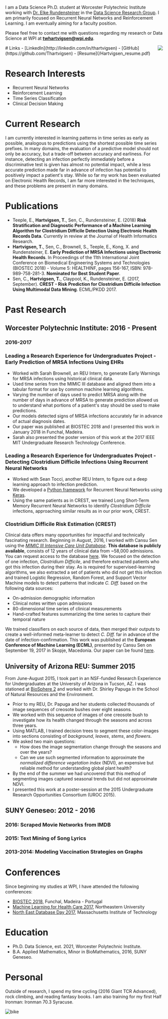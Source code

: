 I am a Data Science Ph.D. student at Worcester Polytechnic Institute working with [Dr. Elke Rundensteiner](https://www.wpi.edu/people/faculty/rundenst) in the [Data Science Research Group](http://davis.wpi.edu:8180/DSRG/). I am primarily focused on Recurrent Neural Networks and Reinforcement Learning. I am eventually aiming for a faculty position.

Please feel free to contact me with questions regarding my research or Data Science at WPI at **twhartvigsen@wpi.edu**.

<img style="float: right;" src="/profile.png">
# Links
- [LinkedIn](http://linkedin.com/in/thartvigsen)
- [GitHub](https://github.com/Thartvigsen)
- [Resume](/Hartvigsen_resume.pdf)

# Research Interests

* Recurrent Neural Networks
* Reinforcement Learning
* Time Series Classification
* Clinical Decision Making

# Current Research

I am currently interested in learning patterns in time series as early as possible, analogous to  predictions using the shortest possible time series prefixes. In many domains, the evaluation of a predictive model should not only be accuracy, but a trade-off between accuracy and earliness. For instance, detecting an infection perfectly immediately before a discriminative test is given has almost no potential impact, while a less accurate prediction made far in advance of infection has potential to positively impact a patient's stay. While so far my work has been evaluated on Electronic Health Records, I am far more interested in the techniques, and these problems are present in many domains. 

# Publications

- Teeple, E., **Hartvigsen, T.**, Sen, C., Rundensteiner, E. (2018) **Risk Stratification and Diagnostic Performance of a Machine Learning Algorithm for Clostridium Difficile Detection Using Electronic Health Records Data**. Currently in review at the Journal of Health Informatics Research.
- **Hartvigsen, T.**, Sen, C., Brownell, S., Teeple, E., Kong, X. and Rundensteiner, E. **Early Prediction of MRSA Infections using Electronic Health Records**. In Proceedings of the 11th International Joint Conference on Biomedical Engineering Systems and Technologies (BIOSTEC 2018) - Volume 5: HEALTHINF, pages 156-167, ISBN: 978-989-758-281-3. **Nominated for Best Student Paper**.
- Sen, C., **Hartvigsen, T.**, Claypool, K., Rundensteiner, E. (2017, September). **CREST - Risk Prediction for Clostridium Difficile Infection Using Multimodal Data Mining**. ECML/PKDD 2017.

# Past Research
## Worcester Polytechnic Institute: 2016 - Present

### 2016-2017

### Leading a Research Experience for Undergraduates Project - Early Prediction of MRSA Infections Using EHRs

- Worked with Sarah Brownell, an REU Intern, to generate Early Warnings for MRSA infections using historical clinical data.
- Used time series from the MIMIC III database and aligned them into a tabular format for use by common machine learning algorithms.
- Varying the number of days used to predict MRSA along with the number of days in advance of MRSA to generate prediction allowed us to understand what portions of a patient's stay should be used to make predictions.
- Our models detected signs of MRSA infections accurately far in advance of actual diagnosis dates.
- Our paper was published at BIOSTEC 2018 and I presented this work in January 2018 in Funchal, Madeira.
- Sarah also presented the poster version of this work at the 2017 IEEE MIT Undergraduate Research Technology Conference.

### Leading a Research Experience for Undergraduates Project - Detecting Clostridium Difficile Infections Using Recurrent Neural Networks

- Worked with Sean Tocci, another REU Intern, to figure out a deep learning approach to infection prediction.
- We developed a [Python framework](https://github.com/Thartvigsen/Keras-LSTM-Experimental-Framework) for Recurrent Neural Networks using [Keras](https://keras.io/).
- Using the same patients as in CREST, we trained Long Short-Term Memory Recurrent Neural Networks to identify *Clostridium Difficile* infections, approaching similar results as in our prior work, CREST.

### Clostridium Difficile Risk Estimation (CREST)
Clinical data offers many opportunities for impactful and technically fascinating research. Beginning in August, 2016, I worked with Cansu Sen using the [*MIMIC III Intensive Care Unit Database*](https://mimic.physionet.org/). **This database is publicly available**, consists of 12 years of clinical data from ~58,000 admissions. You can request access to the database [here](https://mimic.physionet.org/gettingstarted/access/). We focused on the detection of one infection, *Clostridium Difficile*, and therefore extracted patients who got this infection during their stay. As is required for supervised-learning algorithms, we also extracted a set of patients who did not get this infection and trained Logistic Regression, Random Forest, and Support Vector Machine models to detect patterns that indicate *C. Diff.* based on the following data sources:

- On-admission demographic information
- Clinical notes written upon admissions
- 80-dimensional time series of clinical measurements
- Hand-crafted features summarizing the time series to capture their temporal nature

We trained classifiers on each source of data, then merged their outputs to create a well-informed meta-learner to detect *C. Diff.* far in advance of the date of infection-confirmation. This work was published at the **European Conference of Machine Learning (ECML)**, presented by Cansu Sen on September 19, 2017 in Skopje, Macedonia. Our paper can be found [here](http://ecmlpkdd2017.ijs.si/papers/paperID487.pdf).

## University of Arizona REU: Summer 2015

From June-August 2015, I took part in an NSF-funded Research Experience for Undergraduates at the University of Arizona in Tucson, AZ. I was stationed at [BioSphere 2](http://biosphere2.org/) and worked with Dr. Shirley Papuga in the School of Natural Resources and the Environment.

* Prior to my REU, Dr. Papuga and her students collected thousands of image sequences of creosote bushes over eight seasons.
* We worked with this sequence of images of one creosote bush to investigate how its health changed through the seasons and across three years.
* Using MATLAB, I trained decision trees to segment these color-images into sections consisting of *background*, *leaves*, *stems*, and *flowers*.
* We asked two main questions:
  * How does the image segmentation change through the seasons and over the years?
  * Can we use such segmented information to approximate the *normalized difference vegetation index* (NDVI), an expensive but reliable method for understanding global plant health?
* By the end of the summer we had uncovered that this method of segmenting images captured seasonal trends but did not approximate NDVI.
* I presented this work at a poster-session at the 2015 Undergraduate Research Opportunities Consortium (UROC 2015).

## SUNY Geneseo: 2012 - 2016

### 2016: Scraped Movie Networks from IMDB
### 2015: Text Mining of Song Lyrics
### 2013-2014: Modeling Vaccination Strategies on Graphs

# Conferences

Since beginning my studies at WPI, I have attended the following conferences:
- [BIOSTEC 2018](http://www.biostec.org/), Funchal, Madeira - Portugal
- [Machine Learning for Health Care 2017](http://mucmd.org/), Northeastern University
- [North East Database Day 2017](http://mitdbg.github.io/nedbday/2017/), Massachusetts Institute of Technology

# Education

- Ph.D. Data Science, est. 2021, Worcester Polytechnic Institute.
- B.A. Applied Mathematics, Minor in BioMathematics, 2016, SUNY Geneseo.

# Personal
Outside of research, I spend my time cycling (2016 Giant TCR Advanced), rock climbing, and reading fantasy books. I am also training for my first Half Ironman: Ironman 70.3 Syracuse.

![bike](/bike.jpg)
